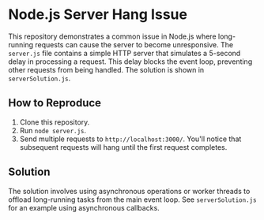 # Node.js Server Hang Issue

This repository demonstrates a common issue in Node.js where long-running requests can cause the server to become unresponsive.  The `server.js` file contains a simple HTTP server that simulates a 5-second delay in processing a request. This delay blocks the event loop, preventing other requests from being handled. The solution is shown in `serverSolution.js`.

## How to Reproduce

1. Clone this repository.
2. Run `node server.js`.
3. Send multiple requests to `http://localhost:3000/`.  You'll notice that subsequent requests will hang until the first request completes.

## Solution

The solution involves using asynchronous operations or worker threads to offload long-running tasks from the main event loop.  See `serverSolution.js` for an example using asynchronous callbacks.